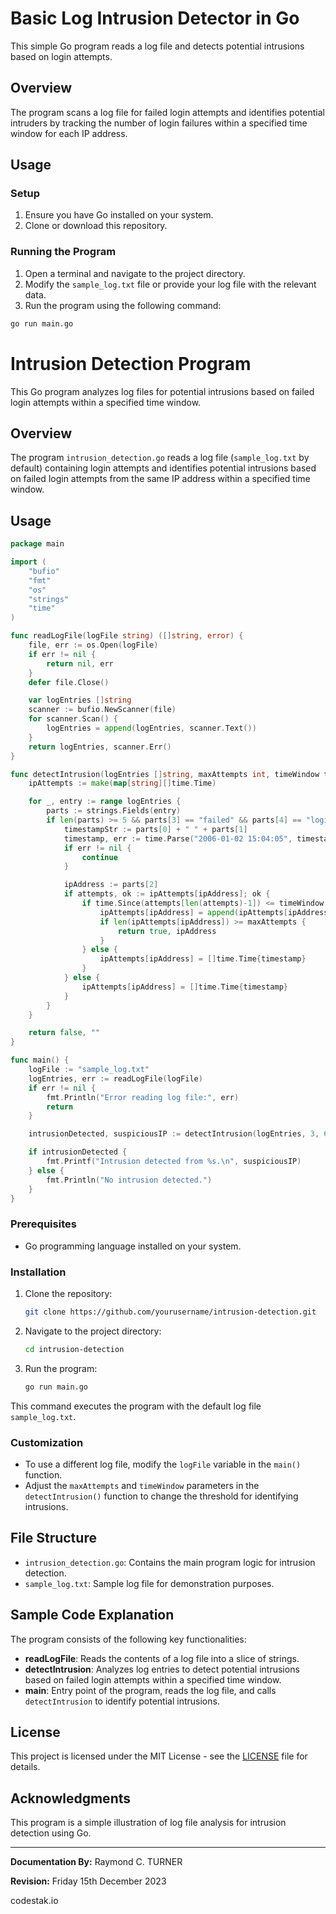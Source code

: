 #  Basic Log Intrusion Detector in Go

This simple Go program reads a log file and detects potential intrusions based on login attempts.

## Overview

The program scans a log file for failed login attempts and identifies potential intruders by tracking the number of login failures within a specified time window for each IP address.

## Usage

### Setup

1. Ensure you have Go installed on your system.
2. Clone or download this repository.

### Running the Program

1. Open a terminal and navigate to the project directory.
2. Modify the `sample_log.txt` file or provide your log file with the relevant data.
3. Run the program using the following command:

```bash
go run main.go
```

# Intrusion Detection Program

This Go program analyzes log files for potential intrusions based on failed login attempts within a specified time window.

## Overview

The program `intrusion_detection.go` reads a log file (`sample_log.txt` by default) containing login attempts and identifies potential intrusions based on failed login attempts from the same IP address within a specified time window.

## Usage

```go
package main

import (
	"bufio"
	"fmt"
	"os"
	"strings"
	"time"
)

func readLogFile(logFile string) ([]string, error) {
	file, err := os.Open(logFile)
	if err != nil {
		return nil, err
	}
	defer file.Close()

	var logEntries []string
	scanner := bufio.NewScanner(file)
	for scanner.Scan() {
		logEntries = append(logEntries, scanner.Text())
	}
	return logEntries, scanner.Err()
}

func detectIntrusion(logEntries []string, maxAttempts int, timeWindow time.Duration) (bool, string) {
	ipAttempts := make(map[string][]time.Time)

	for _, entry := range logEntries {
		parts := strings.Fields(entry)
		if len(parts) >= 5 && parts[3] == "failed" && parts[4] == "login" && parts[5] == "attempt" {
			timestampStr := parts[0] + " " + parts[1]
			timestamp, err := time.Parse("2006-01-02 15:04:05", timestampStr)
			if err != nil {
				continue
			}

			ipAddress := parts[2]
			if attempts, ok := ipAttempts[ipAddress]; ok {
				if time.Since(attempts[len(attempts)-1]) <= timeWindow {
					ipAttempts[ipAddress] = append(ipAttempts[ipAddress], timestamp)
					if len(ipAttempts[ipAddress]) >= maxAttempts {
						return true, ipAddress
					}
				} else {
					ipAttempts[ipAddress] = []time.Time{timestamp}
				}
			} else {
				ipAttempts[ipAddress] = []time.Time{timestamp}
			}
		}
	}

	return false, ""
}

func main() {
	logFile := "sample_log.txt"
	logEntries, err := readLogFile(logFile)
	if err != nil {
		fmt.Println("Error reading log file:", err)
		return
	}

	intrusionDetected, suspiciousIP := detectIntrusion(logEntries, 3, 60*time.Second)

	if intrusionDetected {
		fmt.Printf("Intrusion detected from %s.\n", suspiciousIP)
	} else {
		fmt.Println("No intrusion detected.")
	}
}
```

### Prerequisites

- Go programming language installed on your system.

### Installation

1. Clone the repository:

    ```bash
    git clone https://github.com/yourusername/intrusion-detection.git
    ```

2. Navigate to the project directory:

    ```bash
    cd intrusion-detection
    ```

3. Run the program:

    ```bash
    go run main.go
    ```
This command executes the program with the default log file `sample_log.txt`.

### Customization

- To use a different log file, modify the `logFile` variable in the `main()` function.
- Adjust the `maxAttempts` and `timeWindow` parameters in the `detectIntrusion()` function to change the threshold for identifying intrusions.

## File Structure

- `intrusion_detection.go`: Contains the main program logic for intrusion detection.
- `sample_log.txt`: Sample log file for demonstration purposes.

## Sample Code Explanation

The program consists of the following key functionalities:

- **readLogFile**: Reads the contents of a log file into a slice of strings.
- **detectIntrusion**: Analyzes log entries to detect potential intrusions based on failed login attempts within a specified time window.
- **main**: Entry point of the program, reads the log file, and calls `detectIntrusion` to identify potential intrusions.

## License

This project is licensed under the MIT License - see the [LICENSE](LICENSE) file for details.

## Acknowledgments

This program is a simple illustration of log file analysis for intrusion detection using Go.

---

**Documentation By:** Raymond C. TURNER

**Revision:** Friday 15th December 2023

codestak.io
